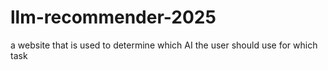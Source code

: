 # llm-recommender-2025
a website that is used to determine which AI the user should use for which task
